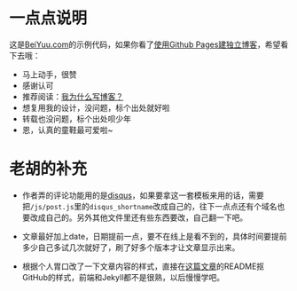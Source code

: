 # 一点点说明

这是[BeiYuu.com](http://beiyuu.com)的示例代码，如果你看了[使用Github Pages建独立博客](http://beiyuu.com/github-pages)，希望看下去哦：

* 马上动手，很赞
* 感谢认可
* 推荐阅读：[我为什么写博客？](http://beiyuu.com/why-blog)
* 想复用我的设计，没问题，标个出处就好啦
* 转载也没问题，标个出处呗少年
* 恩，认真的童鞋最可爱啦~

# 老胡的补充

* 作者弄的评论功能用的是[disqus](https://disqus.com/)，如果要拿这一套模板来用的话，需要把`/js/post.js`里的`disqus_shortname`改成自己的，往下一点点还有个域名也要改成自己的。另外其他文件里还有些东西要改，自己翻一下吧。

* 文章最好加上date，日期提前一点，要不在线上是看不到的，具体时间要提前多少自己多试几次就好了，刷了好多个版本才让文章显示出来。

* 根据个人胃口改了一下文章内容的样式，直接在[这篇文章](https://github.com/guodongxiaren/README)的README抠GitHub的样式，前端和Jekyll都不是很熟，以后慢慢学吧。
